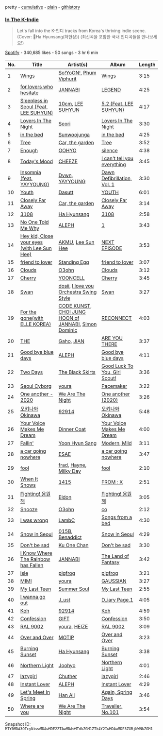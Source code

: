 pretty - [cumulative](/playlists/cumulative/37i9dQZF1DXdTb8AG95jne.md) - [plain](/playlists/plain/37i9dQZF1DXdTb8AG95jne) - [githistory](https://github.githistory.xyz/mackorone/spotify-playlist-archive/blob/main/playlists/plain/37i9dQZF1DXdTb8AG95jne)

### [In The K\-Indie](https://open.spotify.com/playlist/37i9dQZF1DXdTb8AG95jne)

> Let's fall into the K\-인디 tracks from Korea's thriving indie scene\. \(Cover: Ha Hyunsang\(하현상\)\) \(최신곡을 포함한 국내 인디곡들을 만나보세요!\)

[Spotify](https://open.spotify.com/user/spotify) - 340,685 likes - 50 songs - 3 hr 6 min

| No. | Title | Artist(s) | Album | Length |
|---|---|---|---|---|
| 1 | [Wings](https://open.spotify.com/track/4XQnhcwRPRmGG4E6PakLMb) | [So!YoON!](https://open.spotify.com/artist/7H5EC2qaylGun66YeRrVHg), [Phum Viphurit](https://open.spotify.com/artist/5mqguTgtaoCMNMZD6txCh6) | [Wings](https://open.spotify.com/album/1BzkLEFlQ4JQWUFWZrNIvC) | 3:15 |
| 2 | [for lovers who hesitate](https://open.spotify.com/track/5BqwC9kOBbqYkzdOKeXFFk) | [JANNABI](https://open.spotify.com/artist/2SY6OktZyMLdOnscX3DCyS) | [LEGEND](https://open.spotify.com/album/28GiIRNu9nEugqnUci3aIC) | 4:25 |
| 3 | [Sleepless in Seoul \(Feat\. LEE SUHYUN\)](https://open.spotify.com/track/2bPHxBNkKpnehnmEBYuW9n) | [10cm](https://open.spotify.com/artist/6zn0ihyAApAYV51zpXxdEp), [LEE SUHYUN](https://open.spotify.com/artist/6zfPiJgoaqNPHsW3fsUlBN) | [5.2 \(Feat\. LEE SUHYUN\)](https://open.spotify.com/album/30RJMNXikhoIuTMEqdESS0) | 4:17 |
| 4 | [Lovers In The Night](https://open.spotify.com/track/2dX2W20qzwqM6G910woDKo) | [Seori](https://open.spotify.com/artist/2bWTIIQP9zaVc55RaMGu7e) | [Lovers In The Night](https://open.spotify.com/album/5qewqwnafgBx455s6LNcWv) | 3:30 |
| 5 | [in the bed](https://open.spotify.com/track/3WhLjQxdRYrI4JjmIEFnPe) | [Sunwoojunga](https://open.spotify.com/artist/04L3elxyr0XFua2Ek3domW) | [in the bed](https://open.spotify.com/album/2CtElDOpo2hSKXWVpf0qBj) | 4:25 |
| 6 | [Tree](https://open.spotify.com/track/30tYWTkLIQtZWnRIOqcHnJ) | [Car, the garden](https://open.spotify.com/artist/7c1HgFDe8ogy5NOZ1ANCJQ) | [Tree](https://open.spotify.com/album/5MuQTjOeSApez8vNGb94Ur) | 3:52 |
| 7 | [Enough](https://open.spotify.com/track/0lLvhwKky1WGu6jYJ1vUgV) | [OOHYO](https://open.spotify.com/artist/50Zu2bK9y5UAtD0jcqk5VX) | [silence](https://open.spotify.com/album/0JLXXdA1ENNyfyj6oKGbsq) | 4:38 |
| 8 | [Today's Mood](https://open.spotify.com/track/4v1WbXCkegXLnHTXPe7yzx) | [CHEEZE](https://open.spotify.com/artist/6NdzNrBP8Jbhzp6h7yojht) | [I can't tell you everything](https://open.spotify.com/album/19cnTIC9Q9V5YykBCRxvOL) | 3:45 |
| 9 | [Insomnia \(feat\. YAYYOUNG\)](https://open.spotify.com/track/3PWgyj5ae8qTqSrVRxG19k) | [Dvwn](https://open.spotify.com/artist/6WWUJGBY4ETAE22tRmgJ8b), [YAYYOUNG](https://open.spotify.com/artist/1YMr7hWr93dxFKIPsxxEdL) | [Dawn Defibrillation, Vol\. 1](https://open.spotify.com/album/17nfUzuIgnYoYTsPzvXopO) | 3:30 |
| 10 | [Youth](https://open.spotify.com/track/2LT8gtraNXInH6DZdP6jrt) | [Dasutt](https://open.spotify.com/artist/3txAiGYUmI4p84stqOoi1s) | [YOUTH](https://open.spotify.com/album/22Isp3j1eaoVzQrUm5zbiq) | 6:01 |
| 11 | [Closely Far Away](https://open.spotify.com/track/7wLJ4xzxNss5abZ1kXs242) | [Car, the garden](https://open.spotify.com/artist/7c1HgFDe8ogy5NOZ1ANCJQ) | [Closely Far Away](https://open.spotify.com/album/6q9YOWpWu7QA3MeHbpIoLC) | 3:14 |
| 12 | [3108](https://open.spotify.com/track/1jJb6ZRhsPVYRKBj4wZ4xc) | [Ha Hyunsang](https://open.spotify.com/artist/1jK4qH2wAXqF8v64zvaGRb) | [3108](https://open.spotify.com/album/0pwKuUl5Rx2o2GWsARCCOU) | 2:58 |
| 13 | [No One Told Me Why](https://open.spotify.com/track/4p2F176QbCzx8tyxwGmpym) | [ALEPH](https://open.spotify.com/artist/2ncTglxMHKmCzBKckfzOEv) | [1](https://open.spotify.com/album/2uv3GEXDIyG4LQXdpjaeby) | 3:43 |
| 14 | [Hey kid, Close your eyes \(with Lee Sun Hee\)](https://open.spotify.com/track/4Cgct9Vlype9cYZFW2wSnk) | [AKMU](https://open.spotify.com/artist/6OwKE9Ez6ALxpTaKcT5ayv), [Lee Sun Hee](https://open.spotify.com/artist/4ZQVfuvon3XnGYkjTSey1O) | [NEXT EPISODE](https://open.spotify.com/album/0Pt0eGpyNO5dDN8PORypSy) | 3:53 |
| 15 | [friend to lover](https://open.spotify.com/track/7un5FM27KmkEMpsPQ2T062) | [Standing Egg](https://open.spotify.com/artist/6a3Mfrn2XBR1DfPg1QGa1d) | [friend to lover](https://open.spotify.com/album/4bjDmQW2Vu2Br4RPCi12hr) | 3:07 |
| 16 | [Clouds](https://open.spotify.com/track/5EkkdLlRAuzjjA8oT6FN7b) | [O3ohn](https://open.spotify.com/artist/3ZPELd2uCgchQqhLgvrDrI) | [Clouds](https://open.spotify.com/album/7kV4H8b2CEGLjjF66UUp6J) | 3:12 |
| 17 | [Cherry](https://open.spotify.com/track/5rQc2ZxLeXRcmusUrHDcVI) | [YOONCELL](https://open.spotify.com/artist/1JvaT2Ln0KyD2BH7apsQIT) | [Cherry](https://open.spotify.com/album/3SHy98pHEZyPAgfOEFRVIn) | 3:45 |
| 18 | [Swan](https://open.spotify.com/track/6G0Kl2Fi4DalbsfbzuzMcD) | [dosii](https://open.spotify.com/artist/41lcf5k3PkUdxupYLkcjCd), [I love you Orchestra Swing Style](https://open.spotify.com/artist/03Avx5uX73mr7MtZZzkzls) | [Swan](https://open.spotify.com/album/0piGRjplHKONEbDxiHtdH2) | 3:27 |
| 19 | [For the gone\(with ELLE KOREA\)](https://open.spotify.com/track/2yPFwTJ1tUSLH0D28u3153) | [CODE KUNST](https://open.spotify.com/artist/4WnO2VmlwdTX77ANsThWLQ), [CHOI JUNG HOON of JANNABI](https://open.spotify.com/artist/5Fa7oN67rqbrgxbRVux7F4), [Simon Dominic](https://open.spotify.com/artist/57W9ikVc6O2wLDtmclSjvN) | [RECONNECT](https://open.spotify.com/album/5xll0TV8daHI8mPW3R9SyC) | 4:03 |
| 20 | [THE](https://open.spotify.com/track/1Ssehbv2YuNm1PlwHQlkQU) | [Gaho](https://open.spotify.com/artist/3ybZTNrlK0QhL4rBxfLHOc), [JIAN](https://open.spotify.com/artist/4eIoxNh0xJ6x7iCf7r2hSb) | [ARE YOU THERE](https://open.spotify.com/album/67NbgsJ02X78ydRgMxRjUU) | 3:37 |
| 21 | [Good bye blue days](https://open.spotify.com/track/0FseBo4lh1WeuvvIKAwsMR) | [ALEPH](https://open.spotify.com/artist/2ncTglxMHKmCzBKckfzOEv) | [Good bye blue days](https://open.spotify.com/album/6fujCf3YvZsPCsXIKRMbUe) | 4:11 |
| 22 | [Two Days](https://open.spotify.com/track/5cbSa8113mXCHqDkwfV6PQ) | [The Black Skirts](https://open.spotify.com/artist/6WeDO4GynFmK4OxwkBzMW8) | [Good Luck To You, Girl Scout!](https://open.spotify.com/album/00DOgIzvYICsW0Wjc4UJGR) | 3:36 |
| 23 | [Seoul Cyborg](https://open.spotify.com/track/4rrMmUmhSdFlulRRxek9xw) | [youra](https://open.spotify.com/artist/5q9adPv91NFr8q2ZcKmX0V) | [Pacemaker](https://open.spotify.com/album/2lVYVVjbyDmlSZeBjSnAfr) | 3:22 |
| 24 | [One another \- 2020](https://open.spotify.com/track/47XU3vkc7Y8Mx1qHDvh0hh) | [We Are The Night](https://open.spotify.com/artist/5UT1mOF7JAjcc7e3wen8vw) | [One another \(2020\)](https://open.spotify.com/album/2bxPT0H1Dxyp0TIvjV5aP7) | 3:26 |
| 25 | [오키나와 Okinawa](https://open.spotify.com/track/5WJtEElIz5vt7EOEGR97Yz) | [92914](https://open.spotify.com/artist/0Zoe6ljAJo85rggnN6OaOF) | [오키나와 Okinawa](https://open.spotify.com/album/16zuGRQCDsJsJL8psjJM9M) | 5:48 |
| 26 | [Your Voice Makes Me Dream](https://open.spotify.com/track/23Pw6OjQUUg06RGKq406yK) | [Dinner Coat](https://open.spotify.com/artist/0NBzQhDqLwWJbfuQhNmgiV) | [Your Voice Makes Me Dream](https://open.spotify.com/album/3SGS1Q2ohr21a7Vq8G0C0n) | 4:00 |
| 27 | [Fallin'](https://open.spotify.com/track/1HshcipCZ4rEiNfKckNShW) | [Yoon Hyun Sang](https://open.spotify.com/artist/390z2RITWBFLpD6HTC5UV2) | [Modern, Mild](https://open.spotify.com/album/2pEKX0SvaeJ289AtEEieL9) | 3:11 |
| 28 | [a car going nowhere](https://open.spotify.com/track/15iXRayrmpaA6QmtEKqpX4) | [ESAE](https://open.spotify.com/artist/573hBKu7MUNNUbp0OKhuRr) | [a car going nowhere](https://open.spotify.com/album/6bmqmW6zsY9fAdsI7k0E1b) | 3:47 |
| 29 | [fool](https://open.spotify.com/track/41c8b3Nj6DCoaKrdaim47d) | [frad](https://open.spotify.com/artist/1XLYJ9VzlgEpBdlkC4MhOL), [Hayne](https://open.spotify.com/artist/2OuXA3zTqSBjchwV4jD5gL), [Milky Day](https://open.spotify.com/artist/7FIqXqYZHMomTAcTXF4UHu) | [fool](https://open.spotify.com/album/16YHVI5MAqFtYOLqrJAB9j) | 2:10 |
| 30 | [When It Snows](https://open.spotify.com/track/7xLlRiRccn2fWHibTO2Ta1) | [1415](https://open.spotify.com/artist/71JjZRW0sCWpF1EuaS9TQA) | [FROM : X](https://open.spotify.com/album/0Mv40wXJXK7tSXbDdxgorn) | 2:51 |
| 31 | [Fighting! 응원해](https://open.spotify.com/track/6jD4BKw85zAOpK9DCx6uYm) | [Eldon](https://open.spotify.com/artist/04GW9HXt9A5aPSNIVBf6m4) | [Fighting! 응원해](https://open.spotify.com/album/2DGqiNKAYJIJuqcQfKU2Hi) | 3:05 |
| 32 | [Snooze](https://open.spotify.com/track/6YBR8tsZZjbZRATuFPNPVu) | [O3ohn](https://open.spotify.com/artist/3ZPELd2uCgchQqhLgvrDrI) | [co](https://open.spotify.com/album/48z6zKbAYLyrUjawzSnCwM) | 2:12 |
| 33 | [I was wrong](https://open.spotify.com/track/2Nudb9hCRVGqePHBBedTic) | [LambC](https://open.spotify.com/artist/0BpbTGO68X4wV2aLBzjnhL) | [Songs from a bed](https://open.spotify.com/album/3d8OKUqQ7KBBK7iFMnK1ZE) | 4:30 |
| 34 | [Snow in Seoul](https://open.spotify.com/track/2k9Jahbon5h8gVHHgoetNI) | [015B](https://open.spotify.com/artist/4uU7KfTjcjyKUGWSaTzLu7), [Benaddict](https://open.spotify.com/artist/3hg1nO3FOk4vcE4DeundPz) | [Snow in Seoul](https://open.spotify.com/album/1XbTgdcRQ4ss531LtZdXX7) | 4:29 |
| 35 | [Don't be sad](https://open.spotify.com/track/1f26mzPoBLP8OO67XDmwv8) | [Ku One Chan](https://open.spotify.com/artist/6ClAFFqc8VEOKSGTrvy8V5) | [Don't be sad](https://open.spotify.com/album/0U6NOQI9uIsK68H84Kvomc) | 3:30 |
| 36 | [I Know Where The Rainbow has Fallen](https://open.spotify.com/track/3N0gL4EypJfzJ6txDnIrDS) | [JANNABI](https://open.spotify.com/artist/2SY6OktZyMLdOnscX3DCyS) | [The Land of Fantasy](https://open.spotify.com/album/3AqaCmFab2u1su982CnoQE) | 3:42 |
| 37 | [isle](https://open.spotify.com/track/77yv6fASf9WOxyPm3qqyMc) | [pigfrog](https://open.spotify.com/artist/37sRcX6lbXm3LbG8IHPTkB) | [pigfrog](https://open.spotify.com/album/2BtpxA0g6PcyMzg30T7c0Z) | 3:21 |
| 38 | [MIMI](https://open.spotify.com/track/2c51tgfKYA5CLBzKZjqGA5) | [youra](https://open.spotify.com/artist/5q9adPv91NFr8q2ZcKmX0V) | [GAUSSIAN](https://open.spotify.com/album/3z5HAU2kKo9TJFCxnj7Vw4) | 3:27 |
| 39 | [My Last Teen](https://open.spotify.com/track/13vw7pAaPFnJLsv66FeXnq) | [Summer Soul](https://open.spotify.com/artist/6ZDL9IVLcZPApjoBdajrao) | [My Last Teen](https://open.spotify.com/album/1WkXMTU4ozoGKFQmM9xyIB) | 2:55 |
| 40 | [I wanna go out](https://open.spotify.com/track/75C9zW7Liktu6ULymEuL2y) | [J\_ust](https://open.spotify.com/artist/6Jj218qsLCZlYHwRGbXEGZ) | [D\_iary Page.1](https://open.spotify.com/album/3AoJqQDfmPE3nfOHaKHVZU) | 4:05 |
| 41 | [Koh](https://open.spotify.com/track/11nTAYWC46C6LGdJH1JlGG) | [92914](https://open.spotify.com/artist/0Zoe6ljAJo85rggnN6OaOF) | [Koh](https://open.spotify.com/album/1BYZllRHEx6mKOi2aKiEjM) | 4:59 |
| 42 | [Confession](https://open.spotify.com/track/5YOjqVJJDxSdHuwUmLBqXw) | [GIFT](https://open.spotify.com/artist/72jdj8uXwdYUzACiO3RJer) | [Confession](https://open.spotify.com/album/3d7PpF9RGShHyPS4qVsWM3) | 3:50 |
| 43 | [RAL 9002](https://open.spotify.com/track/1XyMBACv8WJzmnAobpgXiW) | [youra](https://open.spotify.com/artist/5q9adPv91NFr8q2ZcKmX0V), [HEIZE](https://open.spotify.com/artist/5dCvSnVduaFleCnyy98JMo) | [RAL 9002](https://open.spotify.com/album/5GSpWXgjEc3r0rMcS8yrmY) | 3:09 |
| 44 | [Over and Over](https://open.spotify.com/track/2yMc8rJg9XROTMtfaTgHuw) | [MOTIP](https://open.spotify.com/artist/20qBalVGALu6sj3UseuAcr) | [Over and Over](https://open.spotify.com/album/3NkbXALAlXHCwTZhx35wVm) | 3:23 |
| 45 | [Burning Sunset](https://open.spotify.com/track/7EH1Z1xI4lUG1G0STPGsHj) | [Ha Hyunsang](https://open.spotify.com/artist/1jK4qH2wAXqF8v64zvaGRb) | [Burning Sunset](https://open.spotify.com/album/7GVOpghNRIDiEIh2M8vEJT) | 3:38 |
| 46 | [Northern Light](https://open.spotify.com/track/1CRpDZ0XPU77yoJu2mJZir) | [Joohyo](https://open.spotify.com/artist/2A7bNE2vH60u6TrY50jdy4) | [Northern Light](https://open.spotify.com/album/3CfKLDPqXyRbjcIWk2ShQ5) | 4:01 |
| 47 | [lazygirl](https://open.spotify.com/track/0esXzdqhlme2yoddwCxFKK) | [Chuther](https://open.spotify.com/artist/3CiocMn9SHnAzKqqPa8mnQ) | [lazygirl](https://open.spotify.com/album/1U3SqPnlfdCLepaAqG9QtQ) | 2:46 |
| 48 | [Instant Lover](https://open.spotify.com/track/76NDJ0hAQ9i3r7WmF6gCJ4) | [ALEPH](https://open.spotify.com/artist/2ncTglxMHKmCzBKckfzOEv) | [Instant Lover](https://open.spotify.com/album/5ejmTfFlUP6fuiBzm0RRLD) | 4:29 |
| 49 | [Let's Meet In Spring](https://open.spotify.com/track/7e1IpTKqOMw1cstbBic8qs) | [Han All](https://open.spotify.com/artist/4y2MA188txnWeMIw9XwaJS) | [Again, Spring Days](https://open.spotify.com/album/2PnFurbn4SKEMu9OUk2VUL) | 3:46 |
| 50 | [Where are you](https://open.spotify.com/track/6j0CMk5tIEl57UuO9PrLpX) | [We Are The Night](https://open.spotify.com/artist/5UT1mOF7JAjcc7e3wen8vw) | [Traveller, No.101](https://open.spotify.com/album/1h8ZiPrGqNQzyJVBSj6X7e) | 3:54 |

Snapshot ID: `MTY0MDA3OTcyNiwwMDAwMDE2ZTAwMDAwMTdkZGM1ZTk4Y2IwMDAwMDE3ZGRjNWNkZGM1`